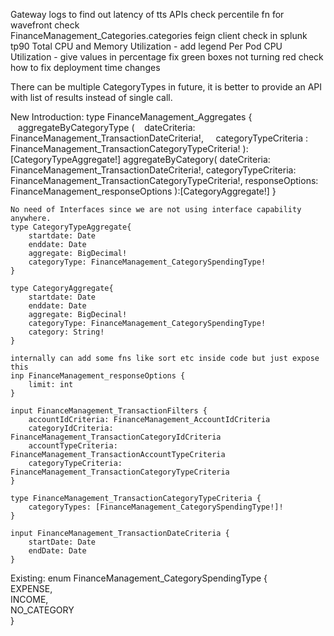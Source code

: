 Gateway logs to find out latency of tts APIs
check percentile fn for wavefront
check   
FinanceManagement_Categories.categories 
feign client check in splunk tp90
Total CPU and Memory Utilization - add legend
Per Pod CPU Utilization - give values in percentage
fix green boxes not turning red 
check how to fix deployment time changes


There can be multiple CategoryTypes in future, it is better to provide an API with list of results instead of single call.


New Introduction:
	type FinanceManagement_Aggregates {
	   aggregateByCategoryType (
		   dateCriteria: FinanceManagement_TransactionDateCriteria!, 
		   categoryTypeCriteria : FinanceManagement_TransactionCategoryTypeCriteria!
		   ): [CategoryTypeAggregate!]
	  aggregateByCategory(
			dateCriteria: FinanceManagement_TransactionDateCriteria!,
			categoryTypeCriteria: FinanceManagement_TransactionCategoryTypeCriteria!, 
			responseOptions: FinanceManagement_responseOptions
	  ):[CategoryAggregate!]
	}


	No need of Interfaces since we are not using interface capability anywhere.
	type CategoryTypeAggregate{
		startdate: Date
		enddate: Date
		aggregate: BigDecimal!
		categoryType: FinanceManagement_CategorySpendingType!
	}

	type CategoryAggregate{
		startdate: Date
		enddate: Date
		aggregate: BigDecinal!
	    categoryType: FinanceManagement_CategorySpendingType!
	    category: String!
	}

	internally can add some fns like sort etc inside code but just expose this 
	inp FinanceManagement_responseOptions {
		limit: int
	}

	input FinanceManagement_TransactionFilters {  
	    accountIdCriteria: FinanceManagement_AccountIdCriteria  
	    categoryIdCriteria: FinanceManagement_TransactionCategoryIdCriteria  
	    accountTypeCriteria: FinanceManagement_TransactionAccountTypeCriteria
	    categoryTypeCriteria: FinanceManagement_TransactionCategoryTypeCriteria
	}

	type FinanceManagement_TransactionCategoryTypeCriteria {
		categoryTypes: [FinanceManagement_CategorySpendingType!]!
	}

	input FinanceManagement_TransactionDateCriteria {  
	    startDate: Date  
	    endDate: Date  
	}


Existing: 
	enum FinanceManagement_CategorySpendingType {  
	    EXPENSE,  
	    INCOME,  
	    NO_CATEGORY  
	}
